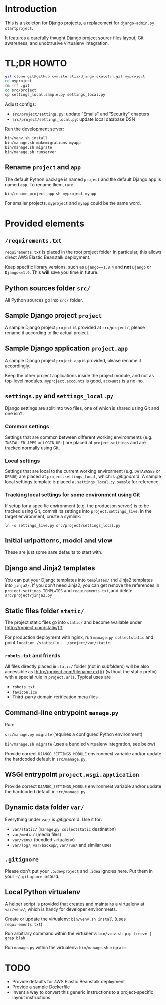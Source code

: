 # Introduction

This is a skeleton for Django projects, a replacement for `django-admin.py startproject`.

It features a carefully thought Django project source files layout, Git awareness, and unobtrusive virtualenv integration.

# TL;DR HOWTO

```sh
git clone git@github.com:iteratia/django-skeleton.git myproject
cd myproject
rm -rf .git
cd src/project
cp settings_local.sample.py settings_local.py
```

Adjust configs:

* `src/project/settings.py`: update "Emails" and "Security" chapters
* `src/project/settings_local.py`: update local database DSN

Run the development server:

```sh
bin/venv.sh install
bin/manage.sh makemigrations myapp
bin/manage.sh migrate
bin/manage.sh runserver
```

## Rename `project` and `app`

The default Python package is named `project` and the default Django app is named `app`. To rename them, run:

```sh
bin/rename_project_app.sh myproject myapp
```

For smaller projects, `myproject` and `myapp` could be the same word.

# Provided elements

## `/requirements.txt`

`requirements.txt` is placed in the root project folder. In particular, this allows direct AWS Elastic Beanstalk deployment.

Keep specific library versions, such as `Django==1.8.4` and **not** `Django` or `Django<=1.9`. This **will** save you time in future.

## Python sources folder `src/`

All Python sources go into `src/` folder.

## Sample Django project `project`

A sample Django project `project` is provided at `src/project/`, please rename it according to the actual project.

## Sample Django application `project.app`

A sample Django project `project.app` is provided, please rename it accordingly.

Keep the other project applications inside the project module, and not as top-level modules. `myproject.accounts` is good, `accounts` is a no-no.

## `settings.py` and `settings_local.py`

Django settings are split into two files, one of which is shared using Git and one isn't.

### Common settings

Settings that are common between different working environments (e.g. `INSTALLED_APPS` or `LOGIN_URL`) are placed at `project.settings` and are tracked normally using Git.

### Local settings

Settings that are local to the current working environment (e.g. `DATABASES` or `DEBUG`) are placed at `project.settings_local`, which is *.gitignore*'d. A sample local settings template is placed at `settings_local.py.sample` for reference.

### Tracking local settings for some environment using Git

If setup for a specific environment (e.g. the production server) is to be tracked using Git, commit its settings into `project.settings_live`. In the target environment, create a symlink:

`ln -s settings_live.py src/project/settings_local.py`

## Initial urlpatterns, model and view

These are just some sane defaults to start with.

## Django and Jinja2 templates

You can put your Django templates into `templates/` and Jinja2 templates into `jinja2/`. If you don't need Jinja2, you can get remove the references in `project.settings.TEMPLATES` and `requirements.txt`, and delete `src/project/jinja2.py`

## Static files folder `static/`

The project static files go into `static/` and become available under [http://project.com/static/]()

For production deployment with nginx, run `manage.py collectstatic` and point `location /static/` to `.../project/var/static`.

### `robots.txt` and friends

All files directly placed in `static/` folder (not in subfolders) will be also accessible as [http://project.com/filename.ext]() (without the static prefix) with a special rule in `project.urls`. Typical uses are:

* `robots.txt`
* `favicon.ico`
* Third-party domain verification meta files

## Command-line entrypoint `manage.py`

Run:

`src/manage.py migrate` (requires a configured Python environment)

`bin/manage.sh migrate` (uses a bundled virtualenv integration, see below)

Provide correct `DJANGO_SETTINGS_MODULE` environment variable and/or update the hardcoded default in `src/manage.py`.

## WSGI entrypoint `project.wsgi.application`

Provide correct `DJANGO_SETTINGS_MODULE` environment variable and/or update the hardcoded default in `src/manage.py`.

## Dynamic data folder `var/`

Everything under `var/` is *.gitignore*'d. Use it for:

* `var/static/` (`manage.py collectstatic` destination)
* `var/media/` (media files)
* `var/venv/` (bundled virtualenv)
* `var/log/`, `var/backup/`, `var/run/` and similar uses

## `.gitignore`

Please don't put your `.pydevproject` and `.idea` ignores here. Put them in your `~/.gitignore` instead.

## Local Python virtualenv

A helper script is provided that creates and maintains a virtualenv at `var/venv/`, which is handy for developer environments.

Create or update the virtualenv: `bin/venv.sh install` (uses `requirements.txt`)

Run arbitrary command within the virtualenv: `bin/venv.sh pip freeze | grep blah`

Run `manage.py` within the virtualenv: `bin/manage.sh migrate`

# TODO

* Provide defaults for AWS Elastic Beanstalk deployment
* Provide a sample Dockerfile
* Invent a way to convert this generic instructions to a project-specific layout instructions
